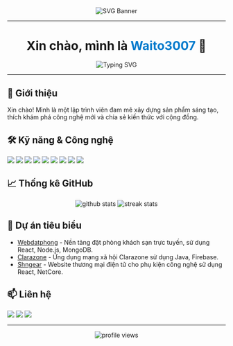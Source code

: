 <!-- Bắt đầu README -->
<h2 align="center"></h2>
<p align="center">
  <img src="https://svg-banners.vercel.app/api?type=origin&text1=Hello%20World!&width=800&height=200" alt="SVG Banner" />
</p>

---

<h1 align="center">Xin chào, mình là <span style="color:#007acc">Waito3007</span> 👋</h1>
<p align="center">
  <img src="https://readme-typing-svg.demolab.com?font=Fira+Code&size=28&pause=1000&color=007ACC&center=true&vCenter=true&width=435&lines=Fullstack+Developer;Yêu+thích+Open+Source;Luôn+học+hỏi+và+chia+sẻ" alt="Typing SVG" />
</p>

---

## 🚀 Giới thiệu
Xin chào! Mình là một lập trình viên đam mê xây dựng sản phẩm sáng tạo, thích khám phá công nghệ mới và chia sẻ kiến thức với cộng đồng.

## 🛠️ Kỹ năng & Công nghệ
<p>
  <img src="https://img.shields.io/badge/-JavaScript-F7DF1E?style=for-the-badge&logo=javascript&logoColor=black"/>
  <img src="https://img.shields.io/badge/-TypeScript-3178C6?style=for-the-badge&logo=typescript&logoColor=white"/>
  <img src="https://img.shields.io/badge/-React-61DAFB?style=for-the-badge&logo=react&logoColor=black"/>
  <img src="https://img.shields.io/badge/-Node.js-339933?style=for-the-badge&logo=nodedotjs&logoColor=white"/>
  <img src="https://img.shields.io/badge/-Python-3776AB?style=for-the-badge&logo=python&logoColor=white"/>
  <img src="https://img.shields.io/badge/-Linux-FCC624?style=for-the-badge&logo=linux&logoColor=black"/>
  <img src="https://img.shields.io/badge/-Docker-2496ED?style=for-the-badge&logo=docker&logoColor=white"/>
  <img src="https://img.shields.io/badge/-MongoDB-47A248?style=for-the-badge&logo=mongodb&logoColor=white"/>
  <img src="https://img.shields.io/badge/-PostgreSQL-4169E1?style=for-the-badge&logo=postgresql&logoColor=white"/>
</p>

## 📈 Thống kê GitHub
<p align="center">
  <img src="https://github-readme-stats.vercel.app/api?username=Waito3007&show_icons=true&theme=radical" alt="github stats"/>
  <img src="https://github-readme-streak-stats.herokuapp.com/?user=Waito3007&theme=radical" alt="streak stats"/>
</p>

## 🌟 Dự án tiêu biểu
- [Webdatphong](https://github.com/Waito3007/WEB-DAT-PHONG) - Nền tảng đặt phòng khách sạn trực tuyến, sử dụng React, Node.js, MongoDB.
- [Clarazone](https://github.com/Waito3007/ClaraZone) - Ứng dụng mạng xã hội Clarazone sử dụng Java, Firebase.
- [Shngear](https://github.com/Waito3007/SHNGear) - Website thương mại điện tử cho phụ kiện công nghệ sử dụng React, NetCore.

## 📫 Liên hệ
<p>
  <a href="mailto:your.email@example.com"><img src="https://img.shields.io/badge/Gmail-D14836?style=for-the-badge&logo=gmail&logoColor=white"/></a>
  <a href="https://linkedin.com/in/yourprofile"><img src="https://img.shields.io/badge/LinkedIn-0077B5?style=for-the-badge&logo=linkedin&logoColor=white"/></a>
  <a href="https://github.com/Waito3007"><img src="https://img.shields.io/badge/GitHub-181717?style=for-the-badge&logo=github&logoColor=white"/></a>
</p>

---
<p align="center">
  <img src="https://komarev.com/ghpvc/?username=Waito3007&label=Profile+views&color=0e75b6&style=flat" alt="profile views"/>
</p>
